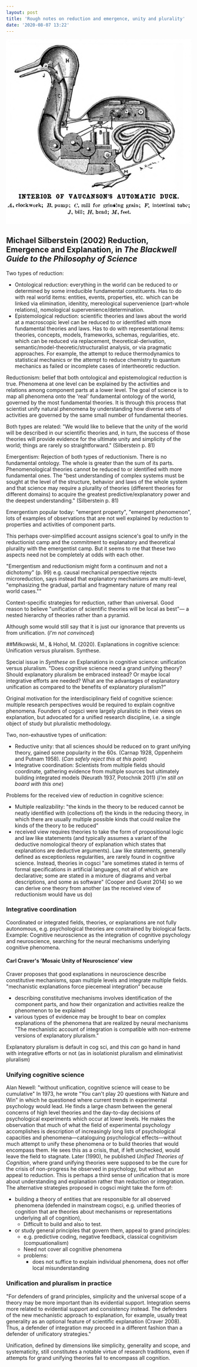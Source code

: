 ```yaml
---
layout: post
title: 'Rough notes on reduction and emergence, unity and plurality'
date: '2020-08-07 13:22'
---
```

![Reductionism](../../images/2020/Reductionism_Digesting_Duck.jpg)

## Michael Silberstein (2002) Reduction, Emergence and Explanation, in _The Blackwell Guide to the Philosophy of Science_

Two types of reduction:

* Ontological reduction: everything in the world can be reduced to or determined by some irreducible fundamental constituents. Has to do with real world items: entities, events, properties, etc. which can be linked via elimination, idenitity, mereological supervenience (part-whole relations), nomological supervenience/determination.
* Epistemological reduction: scientific theories and laws about the world at a macroscopic level can be reduced to or identified with more fundamental theories and laws. Has to do with representational items: theories, concepts, models, frameworks, schemas, regularities, etc. which can be reduced via replacement, theoretical-derivation, semantic/model-theoretic/structuralist analysis, or via pragmatic approaches. For example, the attempt to reduce thermodynamics to statistical mechanics or the attempt to reduce chemistry to quantum mechanics as failed or incomplete cases of intertheoretic reduction.

Reductionism: belief that both ontological and epistemological reduction is true. Phenomena at one level can be explained by the activities and relations among component parts at a lower level. The goal of science is to map all phenomena onto the 'real' fundamental ontology of the world, governed by the most fundamental theories. It is through this process that scientist unify natural phenomena by understanding how diverse sets of activities are governed by the same small number of fundamental theories.

Both types are related: "We would like to believe that the unity of the world will be described in our scientific theories and, in turn, the success of those theories will provide evidence for the ultimate unity and simplicity of the world; things are rarely so straightforward." (Silberstein p. 81)

Emergentism: Rejection of both types of reductionism. There is no fundamental ontology. The whole is greater than the sum of its parts. Phenomenological theories cannot be reduced to or identified with more fundamental ones. The "best understanding of complex systems must be sought at the level of the structure, behavior and laws of the whole system and that science may require a plurality of theories (different theories for different domains) to acquire the greatest predictive/explanatory power and the deepest understanding." (Silberstein p. 81)

Emergentism popular today: "emergent property", "emergent phenomenon", lots of examples of observations that are not well explained by reduction to properties and activities of component parts.

This perhaps over-simplified account assigns science's goal to unify in the reductionist camp and the commitment to explanatory and theoretical plurality with the emergentist camp. But it seems to me that these two aspects need not be completely at odds with each other.

"Emergentism and reductionism might form a continuum and not a dichotomy" (p. 99) e.g. causal mechanical perspective rejects microreduction, says instead that explanatory mechanisms are multi-level, "emphasizing the gradual, partial and fragmentary nature of many real world cases.""

Context-specific strategies for reduction, rather than universal. Good reason to believe "unification of scientific theories will be local as best"— a nested hierarchy of theories rather than a pyramid.

Although some would still say that it is just our ignorance that prevents us from unification. (_I'm not convinced_)

##Miłkowski, M., & Hohol, M. (2020). Explanations in cognitive science: Unification versus pluralism. Synthese.

Special issue in _Synthese_ on Explanations in cognitive science: unification versus pluralism. "Does cognitive science need a grand unifying theory? Should explanatory pluralism be embraced instead? Or maybe local integrative efforts are needed? What are the advantages of explanatory unification as compared to the benefits of explanatory pluralism?"

Original motivation for the interdisciplinary field of cognitive science: multiple research perspectives would be required to explain cognitive phenomena. Founders of cogsci were largely pluralistic in their views on explanation, but advocated for a unified research discipline, i.e. a single object of study but pluralistic methodology.

Two, non-exhaustive types of unification:
* Reductive unity: that all sciences should be reduced on to grant unifying theory, gained some popularity in the 60s. (Carnap 1928, Oppenheim and Putnam 1958). (_Can safely reject this at this point_)
* Integrative coordination: Scientists from multiple fields should coordinate, gathering evidence from multiple sources but ultimately building integrated models (Neurath 1937, Potochnik 2011) (_I'm still on board with this one_)

Problems for the received view of reduction in cognitive science:
* Multiple realizability: "the kinds in the theory to be reduced cannot be neatly identified with (collections of) the kinds in the reducing theory, in which there are usually multiple possible kinds that could realize the kinds of the theory to be reduced"
* received view requires theories to take the form of propositional logic and law like statements (and typically assumes a variant of the deductive nomological theory of explanation which states that explanations are deductive arguments). Law like statements, generally defined as exceptionless regularities, are rarely found in cognitive science. Instead, theories in cogsci "are sometimes stated in terms of formal specifications in artificial languages, not all of which are declarative; some are stated in a mixture of diagrams and verbal descriptions, and some as software" (Cooper and Guest 2014) so we can derive one theory from another (as the received view of reductionism would have us do)

### Integrative coordination
Coordinated or integrated fields, theories, or explanations are not fully autonomous, e.g. psychological theories are constrained by biological facts.
Example: Cognitive neuroscience as the integration of cognitive psychology and neuroscience, searching for the neural mechanisms underlying cognitive phenomena.

#### Carl Craver's 'Mosaic Unity of Neuroscience' view
Craver proposes that good explanations in neuroscience describe constitutive mechanisms, span multiple levels and integrate multiple fields.
"mechanistic explanations force piecemeal integration" because
* describing constitutive mechanisms involves identification of the component parts, and how their organization and activities realize the phenomenon to be explained
* various types of evidence may be brought to bear on complex explanations of the phenomena that are realized by neural mechanisms
"The mechanistic account of integration is compatible with non-extreme versions of explanatory pluralism."

Explanatory pluralism is default in cog sci, and this _can_ go hand in hand with integrative efforts or not (as in isolationist pluralism and eliminativist pluralism)


### Unifying cognitive science

Alan Newell: "without unification, cognitive science will cease to be cumulative"
In 1973, he wrote "You can't play 20 questions with Nature and Win" in which he questioned where current trends in experimental psychology would lead. He finds a large chasm between the general concerns of high level theories and the day-to-day decisions of psychological experiments which occur at lower levels. He makes the observation that much of what the field of experimental psychology accomplishes is description of increasingly long lists of psychological capacities and phenomena—cataloguing psychological effects—without much attempt to unify these phenomena or to build theories that would encompass them. He sees this as a crisis, that, if left unchecked, would leave the field to stagnate. Later (1990), he published _Unified Theories of Cognition_, where grand unifying theories were supposed to be the cure for the crisis of non-progress he observed in psychology, but without an appeal to reduction. This is perhaps a third sense of unification that is more about understanding and explanation rather than reduction or integration. The alternative strategies proposed in cogsci might take the form of:
* building a theory of entities that are responsible for all observed phenomena (defended in mainstream cogsci, e.g. unified theories of cognition that are theories about mechanisms or representations underlying all of cognition),
  - Difficult to build and also to test.
* or study general principles that govern them, appeal to grand principles:
  - e.g. predictive coding, negative feedback, classical cognitivism (compuationalism)
  - Need not cover all cognitive phenomena
  - problems:
    - does not suffice to explain individual phenomena, does not offer local misunderstanding

### Unification and pluralism in practice
"For defenders of grand principles, simplicity and the universal scope of a theory may be more important than its evidential support. Integration seems more related to evidential support and consistency instead. The defenders of the new mechanistic approach to explanation, for example, usually treat generality as an optional feature of scientific explanation (Craver 2008). Thus, a defender of integration may proceed in a different fashion than a defender of unificatory strategies."

Unification, defined by dimensions like simplicity, generality and scope, and systematicity, still constitutes a notable virtue of research traditions, even if attempts for grand unifying theories fail to encompass all cognition.



<!-- ## Batterman and Ross


References

* Michael Silberstein (2002) Reduction, Emergence and Explanation, in _The Blackwell Guide to the Philosophy of Science_
* Stephan 1992
* McLaughlin 1992
* Kim 1999
* Newell, A. (1973). You can’t play 20 questions with nature and win. Visual Information Processing, 283–308.
* Gentner, D. (2019). Cognitive science is and should be pluralistic. Topics in Cognitive Science, 11(4), 884–891 -->
